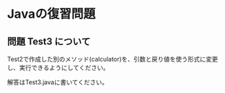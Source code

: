# Javaの復習問題
## 問題 Test3 について
Test2で作成した別のメソッド(calculator)を、引数と戻り値を使う形式に変更し、実行できるようにしてください。

解答はTest3.javaに書いてください。

